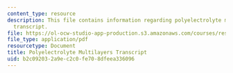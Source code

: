 ```yaml
---
content_type: resource
description: This file contains information regarding polyelectrolyte multilayers
  transcript.
file: https://ol-ocw-studio-app-production.s3.amazonaws.com/courses/res-tll-004-stem-concept-videos-fall-2013/b2c092032a9ec2c0fe708dfeea336096_MITRES_TLL-004F13_PolyMul.pdf
file_type: application/pdf
resourcetype: Document
title: Polyelectrolyte Multilayers Transcript
uid: b2c09203-2a9e-c2c0-fe70-8dfeea336096
---
```


